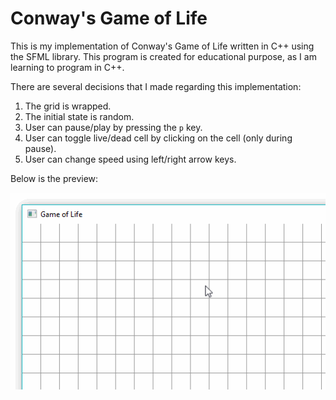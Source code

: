 # Conway's Game of Life

This is my implementation of Conway's Game of Life written in C++ using the SFML library. This program is created for educational purpose, as I am learning to program in C++.

There are several decisions that I made regarding this implementation:

1. The grid is wrapped.
2. The initial state is random.
3. User can pause/play by pressing the `p` key.
4. User can toggle live/dead cell by clicking on the cell (only during pause).
5. User can change speed using left/right arrow keys.

Below is the preview:

![preview](img/preview.gif)
